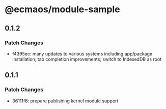 # @ecmaos/module-sample

## 0.1.2

### Patch Changes

- f4395ec: many updates to various systems including app/package installation; tab completion improvements; switch to IndexedDB as root

## 0.1.1

### Patch Changes

- 36111f6: prepare publishing kernel module support

